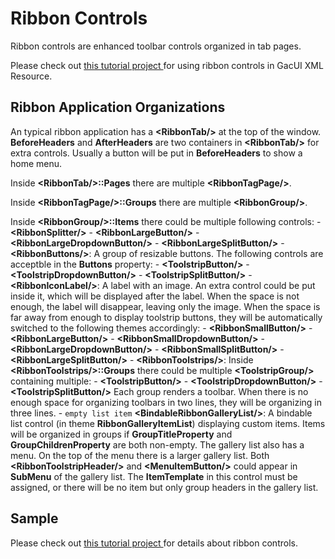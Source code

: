 # Ribbon Controls

Ribbon controls are enhanced toolbar controls organized in tab pages.

Please check out [ this tutorial project ](https://github.com/vczh-libraries/Release/blob/master/Tutorial/GacUI_ControlTemplate/BlackSkin/UI/FullControlTest/DocumentEditorRibbon.xml) for using ribbon controls in GacUI XML Resource.

## Ribbon Application Organizations

An typical ribbon application has a **\<RibbonTab/\>** at the top of the window. **BeforeHeaders** and **AfterHeaders** are two containers in **\<RibbonTab/\>** for extra controls. Usually a button will be put in **BeforeHeaders** to show a home menu.

Inside **\<RibbonTab/\>::Pages** there are multiple **\<RibbonTagPage/\>**.

Inside **\<RibbonTagPage/\>::Groups** there are multiple **\<RibbonGroup/\>**.

Inside **\<RibbonGroup/\>::Items** there could be multiple following controls: - **\<RibbonSplitter/\>** - **\<RibbonLargeButton/\>** - **\<RibbonLargeDropdownButton/\>** - **\<RibbonLargeSplitButton/\>** - **\<RibbonButtons/\>**: A group of resizable buttons. The following controls are acceptble in the **Buttons** property: - **\<ToolstripButton/\>** - **\<ToolstripDropdownButton/\>** - **\<ToolstripSplitButton/\>** - **\<RibbonIconLabel/\>**: A label with an image. An extra control could be put inside it, which will be displayed after the label. When the space is not enough, the label will disappear, leaving only the image. When the space is far away from enough to display toolstrip buttons, they will be automatically switched to the following themes accordingly: - **\<RibbonSmallButton/\>** - **\<RibbonLargeButton/\>** - **\<RibbonSmallDropdownButton/\>** - **\<RibbonLargeDropdownButton/\>** - **\<RibbonSmallSplitButton/\>** - **\<RibbonLargeSplitButton/\>** - **\<RibbonToolstrips/\>**: Inside **\<RibbonToolstrips/\>::Groups** there could be multiple **\<ToolstripGroup/\>** containing multiple: - **\<ToolstripButton/\>** - **\<ToolstripDropdownButton/\>** - **\<ToolstripSplitButton/\>** Each group renders a toolbar. When there is no enough space for organizing toolbars in two lines, they will be organizing in three lines. - `empty list item` **\<BindableRibbonGalleryList/\>**: A bindable list control (in theme **RibbonGalleryItemList**) displaying custom items. Items will be organized in groups if **GroupTitleProperty** and **GroupChildrenProperty** are both non-empty. The gallery list also has a menu. On the top of the menu there is a larger gallery list. Both **\<RibbonToolstripHeader/\>** and **\<MenuItemButton/\>** could appear in **SubMenu** of the gallery list. The **ItemTemplate** in this control must be assigned, or there will be no item but only group headers in the gallery list.

## Sample

Please check out [ this tutorial project ](https://github.com/vczh-libraries/Release/tree/master/Tutorial/GacUI_Controls/DocumentEditorRibbon/UI) for details about ribbon controls.

